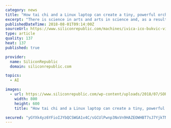 ```yaml
---
category: news
title: "How tai chi and a Linux laptop can create a tiny, powerful orchestra"
excerpt: "There is science in arts and arts in science and, as a result, my creative and educational focus is in the integrative design, engineering, arts and science (IDEAS). Can ... new ways to represent data through sound, lowering cognitive load in time ..."
publishedDateTime: 2018-08-01T09:14:00Z
sourceUrl: https://www.siliconrepublic.com/machines/ivica-ico-bukvic-virgina-tech
type: article
quality: 137
heat: 137
published: true

provider:
  name: SiliconRepublic
  domain: siliconrepublic.com

topics:
  - AI

images:
  - url: https://www.siliconrepublic.com/wp-content/uploads/2018/07/SOPA_Headshot_3_Ico.jpg
    width: 800
    height: 600
    title: "How tai chi and a Linux laptop can create a tiny, powerful orchestra"

secured: "yGYXk4yz6YFioIJYbQCSWGA1v4C/sGCUlPwnp3NxVn9HAZEOWHBT7sJ7YjkTN8YGL+lHt7v7nJvdxBfgoG/MlaOD+3soUCZc3BwKc2MYNybCWDysI3D0uZejvT0xZ7EL0mflXUT2lh+XDe4HzoomCLSC1incqVcJP3grBDeeeekc38QP8QHqfVCUkk3xBSCxZMU4B9rPfEtOLkcJWF9SfQOP5VV8oikbLZfFvbo1wRYXAvDEA9hf0whWP06prUhTXnWqykdO26zppqxNUz7NGg==;gxfbbvj7JT97fxeYWzRTYQ=="
---
```


